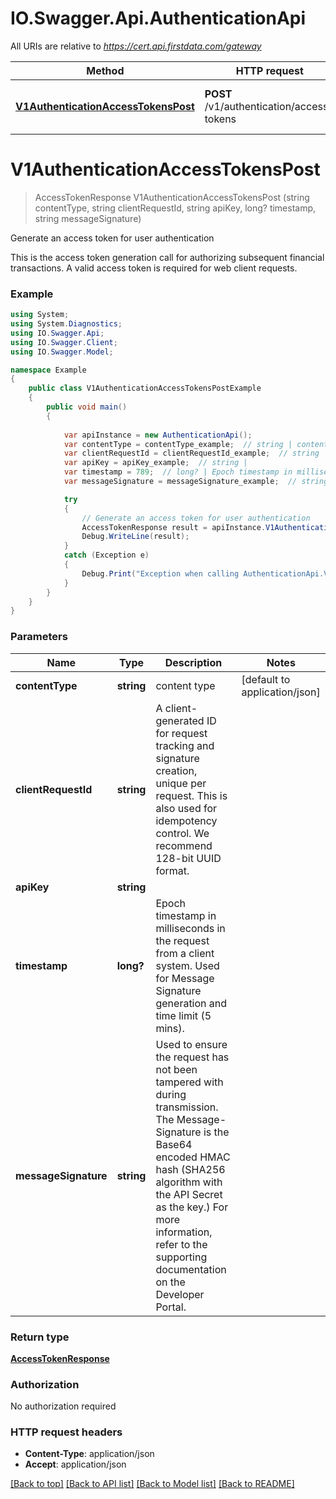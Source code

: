 # IO.Swagger.Api.AuthenticationApi

All URIs are relative to *https://cert.api.firstdata.com/gateway*

Method | HTTP request | Description
------------- | ------------- | -------------
[**V1AuthenticationAccessTokensPost**](AuthenticationApi.md#v1authenticationaccesstokenspost) | **POST** /v1/authentication/access-tokens | Generate an access token for user authentication


<a name="v1authenticationaccesstokenspost"></a>
# **V1AuthenticationAccessTokensPost**
> AccessTokenResponse V1AuthenticationAccessTokensPost (string contentType, string clientRequestId, string apiKey, long? timestamp, string messageSignature)

Generate an access token for user authentication

This is the access token generation call for authorizing subsequent financial transactions. A valid access token is required for web client requests. 

### Example
```csharp
using System;
using System.Diagnostics;
using IO.Swagger.Api;
using IO.Swagger.Client;
using IO.Swagger.Model;

namespace Example
{
    public class V1AuthenticationAccessTokensPostExample
    {
        public void main()
        {
            
            var apiInstance = new AuthenticationApi();
            var contentType = contentType_example;  // string | content type (default to application/json)
            var clientRequestId = clientRequestId_example;  // string | A client-generated ID for request tracking and signature creation, unique per request.  This is also used for idempotency control. We recommend 128-bit UUID format.
            var apiKey = apiKey_example;  // string | 
            var timestamp = 789;  // long? | Epoch timestamp in milliseconds in the request from a client system. Used for Message Signature generation and time limit (5 mins).
            var messageSignature = messageSignature_example;  // string | Used to ensure the request has not been tampered with during transmission. The Message-Signature is the Base64 encoded HMAC hash (SHA256  algorithm with the API Secret as the key.) For more information, refer to the supporting documentation on the Developer Portal.

            try
            {
                // Generate an access token for user authentication
                AccessTokenResponse result = apiInstance.V1AuthenticationAccessTokensPost(contentType, clientRequestId, apiKey, timestamp, messageSignature);
                Debug.WriteLine(result);
            }
            catch (Exception e)
            {
                Debug.Print("Exception when calling AuthenticationApi.V1AuthenticationAccessTokensPost: " + e.Message );
            }
        }
    }
}
```

### Parameters

Name | Type | Description  | Notes
------------- | ------------- | ------------- | -------------
 **contentType** | **string**| content type | [default to application/json]
 **clientRequestId** | **string**| A client-generated ID for request tracking and signature creation, unique per request.  This is also used for idempotency control. We recommend 128-bit UUID format. | 
 **apiKey** | **string**|  | 
 **timestamp** | **long?**| Epoch timestamp in milliseconds in the request from a client system. Used for Message Signature generation and time limit (5 mins). | 
 **messageSignature** | **string**| Used to ensure the request has not been tampered with during transmission. The Message-Signature is the Base64 encoded HMAC hash (SHA256  algorithm with the API Secret as the key.) For more information, refer to the supporting documentation on the Developer Portal. | 

### Return type

[**AccessTokenResponse**](AccessTokenResponse.md)

### Authorization

No authorization required

### HTTP request headers

 - **Content-Type**: application/json
 - **Accept**: application/json

[[Back to top]](#) [[Back to API list]](../README.md#documentation-for-api-endpoints) [[Back to Model list]](../README.md#documentation-for-models) [[Back to README]](../README.md)

